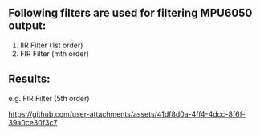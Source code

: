 ## Following filters are used for filtering MPU6050 output:
1. IIR Filter (1st order)
2. FIR Filter (mth order)


## Results:
e.g. FIR Filter (5th order)


https://github.com/user-attachments/assets/41df8d0a-4ff4-4dcc-8f6f-39a0ce30f3c7

